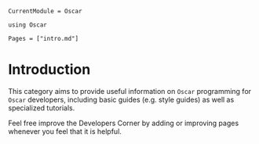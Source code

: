 ```@meta
CurrentModule = Oscar
```

```@setup oscar
using Oscar
```

```@contents
Pages = ["intro.md"]
```

# Introduction

This category aims to provide useful information on `Oscar` programming for
`Oscar` developers, including basic guides (e.g. style guides) as well as
specialized tutorials.

Feel free improve the Developers Corner by adding or improving pages whenever
you feel that it is helpful.

